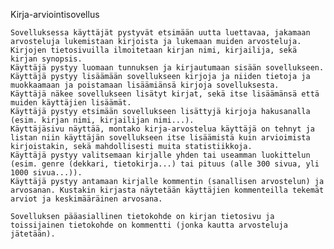 Kirja-arviointisovellus
    
    Sovelluksessa käyttäjät pystyvät etsimään uutta luettavaa, jakamaan arvosteluja lukemistaan kirjoista ja lukemaan muiden arvosteluja. Kirjojen tietosivuilla ilmoitetaan kirjan nimi, kirjailija, sekä kirjan synopsis.
    Käyttäjä pystyy luomaan tunnuksen ja kirjautumaan sisään sovellukseen.
    Käyttäjä pystyy lisäämään sovellukseen kirjoja ja niiden tietoja ja muokkaamaan ja poistamaan lisäämiänsä kirjoja sovelluksesta.
    Käyttäjä näkee sovellukseen lisätyt kirjat, sekä itse lisäämänsä että muiden käyttäjien lisäämät.
    Käyttäjä pystyy etsimään sovellukseen lisättyjä kirjoja hakusanalla (esim. kirjan nimi, kirjailijan nimi...).
    Käyttäjäsivu näyttää, montako kirja-arvostelua käyttäjä on tehnyt ja listan niin käyttäjän sovellukseen itse lisäämistä kuin arvioimista kirjoistakin, sekä mahdollisesti muita statistiikkoja.
    Käyttäjä pystyy valitsemaan kirjalle yhden tai useamman luokittelun (esim. genre (dekkari, tietokirja...) tai pituus (alle 300 sivua, yli 1000 sivua...)).
    Käyttäjä pystyy antamaan kirjalle kommentin (sanallisen arvostelun) ja arvosanan. Kustakin kirjasta näytetään käyttäjien kommenteilla tekemät arviot ja keskimääräinen arvosana.

    Sovelluksen pääasiallinen tietokohde on kirjan tietosivu ja toissijainen tietokohde on kommentti (jonka kautta arvosteluja jätetään).



